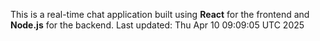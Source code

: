 This is a real-time chat application built using **React** for the frontend and **Node.js** for the backend.
Last updated: Thu Apr 10 09:09:05 UTC 2025
